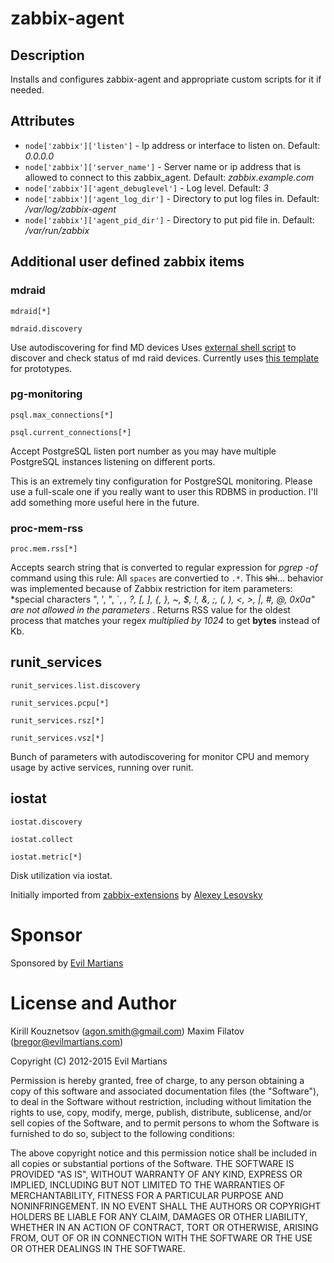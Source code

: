 # zabbix-agent

## Description
Installs and configures zabbix-agent and appropriate custom scripts for it if needed.

## Attributes

* `node['zabbix']['listen']` - Ip address or interface to listen on. Default: _0.0.0.0_
* `node['zabbix']['server_name']` - Server name or ip address that is allowed to connect to this zabbix\_agent. Default: _zabbix.example.com_
* `node['zabbix']['agent_debuglevel']` - Log level. Default: _3_
* `node['zabbix']['agent_log_dir']` - Directory to put log files in. Default: _/var/log/zabbix-agent_
* `node['zabbix']['agent_pid_dir']` - Directory to put pid file in. Default: _/var/run/zabbix_

## Additional user defined zabbix items

### mdraid

`mdraid[*]`

`mdraid.discovery`

Use autodiscovering for find MD devices
Uses [external shell script](files/default/zabbix_mdraid.sh) to discover and check status of md raid devices.
Currently uses [this template](contrib/zabbix/zbx_mdraid_template.xml) for prototypes.

### pg-monitoring

`psql.max_connections[*]`

`psql.current_connections[*]`

Accept PostgreSQL listen port number as you may have multiple PostgreSQL instances listening on different ports.

This is an extremely tiny configuration for PostgreSQL monitoring. Please use a full-scale one if you really want to user this RDBMS in production. I'll add something more useful here in the future.

### proc-mem-rss

`proc.mem.rss[*]`

Accepts search string that is converted to regular expression for *pgrep -of* command using this rule: All `spaces` are convertied to `.*`. This <strike>shi</strike>... behavior was implemented because of Zabbix restriction for item parameters: *special characters "\, ', ", `, *, ?, [, ], {, }, ~, $, !, &, ;, (, ), <, >, |, #, @, 0x0a" are not allowed in the parameters* .
Returns RSS value for the oldest process that matches your regex *multiplied by 1024* to get **bytes** instead of Kb.

## runit_services

`runit_services.list.discovery`

`runit_services.pcpu[*]`

`runit_services.rsz[*]`

`runit_services.vsz[*]`

Bunch of parameters with autodiscovering for monitor CPU and memory usage by active services, running over runit.

## iostat

`iostat.discovery`

`iostat.collect`

`iostat.metric[*]`

Disk utilization via iostat.

Initially imported from [zabbix-extensions](lesovsky/zabbix-extensions) by [Alexey Lesovsky](https://github.com/lesovsky)

# Sponsor

Sponsored by [Evil Martians](http://evilmartians.com)

# License and Author

Kirill Kouznetsov (agon.smith@gmail.com)
Maxim Filatov (bregor@evilmartians.com)

Copyright (C) 2012-2015 Evil Martians

Permission is hereby granted, free of charge, to any person obtaining a copy of this software and associated documentation files (the "Software"), to deal in the Software without restriction, including without limitation the rights to use, copy, modify, merge, publish, distribute, sublicense, and/or sell copies of the Software, and to permit persons to whom the Software is furnished to do so, subject to the following conditions:

The above copyright notice and this permission notice shall be included in all copies or substantial portions of the Software. THE SOFTWARE IS PROVIDED "AS IS", WITHOUT WARRANTY OF ANY KIND, EXPRESS OR IMPLIED, INCLUDING BUT NOT LIMITED TO THE WARRANTIES OF MERCHANTABILITY, FITNESS FOR A PARTICULAR PURPOSE AND NONINFRINGEMENT. IN NO EVENT SHALL THE AUTHORS OR COPYRIGHT HOLDERS BE LIABLE FOR ANY CLAIM, DAMAGES OR OTHER LIABILITY, WHETHER IN AN ACTION OF CONTRACT, TORT OR OTHERWISE, ARISING FROM, OUT OF OR IN CONNECTION WITH THE SOFTWARE OR THE USE OR OTHER DEALINGS IN THE SOFTWARE.
